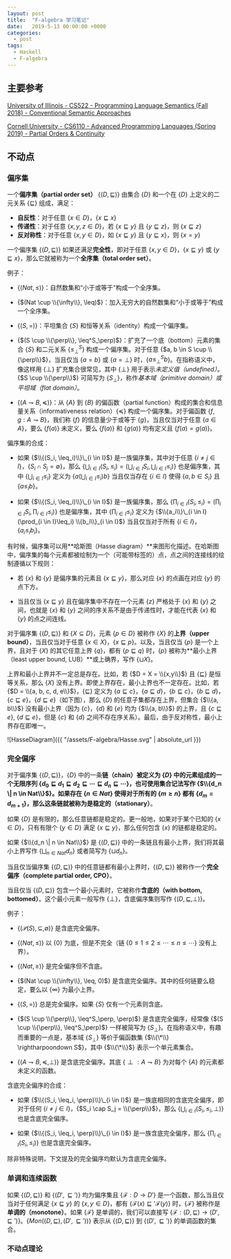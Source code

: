```yaml
---
layout: post
title:  "F-algebra 学习笔记"
date:   2019-5-13 00:00:00 +0000
categories:
  - post
tags:
  - Haskell
  - F-algebra
---
```


## 主要参考

[University of Illinois - CS522 - Programming Language Semantics (Fall 2018) - Conventional Semantic Approaches](http://fsl.cs.illinois.edu/images/c/ca/CS522-Fall-2018-basic-semantics.pdf)

[Cornell University - CS6110 - Advanced Programming Languages (Spring 2019) - Partial Orders & Continuity](http://www.cs.cornell.edu/courses/cs6110/2019sp/lectures/lec19.pdf)

## 不动点

### 偏序集

一个**偏序集（partial order set）** {$(D, \sqsubseteq)$} 由集合 {$D$} 和一个在 {$D$} 上定义的二元关系 {$\sqsubseteq$} 组成，满足：

* **自反性**：对于任意 {$x \in D$}，{$x \sqsubseteq x$}
* **传递性**：对于任意 {$x, y , z \in D$}，若 {$x \sqsubseteq y$} 且 {$y \sqsubseteq z$}，则 {$x \sqsubseteq z$}
* **反对称性**：对于任意 {$x, y \in D$}，如 {$x \sqsubseteq y$} 且 {$y \sqsubseteq x$}，则 {$x = y$}

一个偏序集 {$(D, \sqsubseteq)$} 如果还满足**完全性**，即对于任意 {$x, y \in D$}，{$x \sqsubseteq y$} 或 {$y \sqsubseteq x$}，那么它就被称为一个**全序集（total order set）**。

例子：

* {$(Nat, \leq)$}：自然数集和“小于或等于”构成一个全序集。

* {$(Nat \cup \\{\infty\\}, \leq)$}：加入无穷大的自然数集和“小于或等于”构成一个全序集。

* {$(S, =)$}：平坦集合 {$S$} 和恒等关系（identity）构成一个偏序集。

* {$(S \cup \\{\perp\\}, \leq^S_\perp)$}：扩充了一个底（bottom）元素的集合 {$S$} 和二元关系 {$\leq^S_\perp$} 构成一个偏序集。对于任意 {$a, b \in S \cup \\{\perp\\}$}，当且仅当 {$a = b$} 或 {$a = \perp$} 时，{$a \leq^S_\perp b$}。在指称语义中，像这样用 {$\perp$} 扩充集合很常见，其中 {$\perp$} 用于表示*未定义值（undefined）*。{$S \cup \\{\perp\\}$} 可简写为 {$S_\perp$}，称作*基本域（primitive domain）*或*平坦域（flat domain）*。

* {$(A \rightharpoondown B, \preceq)$}：从 {$A$} 到 {$B$} 的偏函数（partial function）构成的集合和信息量关系（informativeness relation）{$\preceq$} 构成一个偏序集。对于偏函数 {$f, g : A \rightharpoondown B$}，我们称 {$f$} 的信息量少于或等于 {$g$}，当且仅当对于任意 {$a \in A$}，要么 {$f(a)$} 未定义，要么 {$f(a)$} 和 {$g(a)$} 均有定义且 {$f(a) = g(a)$}。

偏序集的合成：

* 如果 {$\\{(S_i, \leq_i)\\}\_{i \in I}$} 是一族偏序集，其中对于任意 {$i \neq j \in I$}，{$S_i \cap S_j = \emptyset$}，那么 {$\bigcup_{i \in I}(S_i, \leq_i) = (\bigcup_{i \in I}S_i, \bigcup_{i \in I}\leq_i)$} 也是偏序集，其中 {$\bigcup_{i \in I}\leq_i$} 定义为 {$a (\bigcup_{i \in I}\leq_i) b$} 当且仅当存在 {$i \in I$} 使得 {$a, b \in S_i$} 且 {$a \leq_i b$}。

* 如果 {$\\{(S_i, \leq_i)\\}\_{i \in I}$} 是一族偏序集，那么 {$\prod_{i \in I}(S_i, \leq_i) = (\prod_{i \in I}S_i, \prod_{i \in I}\leq_i)$} 也是偏序集，其中 {$\prod_{i \in I}\leq_i$} 定义为 {$\\{a_i\\}\_{i \in I} (\prod_{i \in I}\leq_i) \\{b_i\\}_{i \in I}$} 当且仅当对于所有 {$i \in I$}，{$a_i \leq_i b_i$}。

有时候，偏序集可以用**哈斯图（Hasse diagram）**来图形化描述。在哈斯图中，偏序集的每个元素都被绘制为一个（可能带标签的）点，点之间的连接线的绘制遵循以下规则：

* 若 {$x$} 和 {$y$} 是偏序集的元素且 {$x \sqsubseteq y$}，那么对应 {$x$} 的点画在对应 {$y$} 的点下方。

* 当且仅当 {$x \sqsubseteq y$} 且在偏序集中不存在一个元素 {$z$} 严格处于 {$x$} 和 {$y$} 之间，也就是 {$x$} 和 {$y$} 之间的序关系不是由于传递性时，才能在代表 {$x$} 和 {$y$} 的点之间连线。

对于偏序集 {$(D, \sqsubseteq)$} 和 {$X \subseteq D$}，元素 {$p \in D$} 被称作 {$X$} 的**上界（upper bound）**，当且仅当对于任意 {$x \in X$}，{$x \sqsubseteq p$}。以及，当且仅当 {$p$} 是一个上界，且对于 {$X$} 的其它任意上界 {$q$}，都有 {$p \sqsubseteq q$} 时，{$p$} 被称为**最小上界（least upper bound, LUB）**或上确界，写作 {$\sqcup X$}。

上界和最小上界并不一定总是存在。比如，若 {$D = X = \\{x,y\\}$} 且 {$\sqsubseteq$} 是恒等关系，那么 {$X$} 没有上界。即使上界存在，最小上界也不一定存在。比如，若 {$D = \\{a, b, c, d, e\\}$}，{$\sqsubseteq$} 定义为 {$a \sqsubseteq c$}，{$a \sqsubseteq d$}，{$b \sqsubseteq c$}，{$b \sqsubseteq d$}，{$c \sqsubseteq e$}，{$d \sqsubseteq e$}（如下图），那么 {$D$} 的任意子集都存在上界，但集合 {$\\{a, b\\}$} 没有最小上界（因为 {$c$}，{$d$} 和 {$e$} 均为 {$\\{a, b\\}$} 的上界，且 {$c \sqsubseteq e$}, {$d \sqsubseteq e$}，但是 {$c$} 和 {$d$} 之间不存在序关系）。最后，由于反对称性，最小上界存在即唯一。

![HasseDiagram]({{ "/assets/F-algebra/Hasse.svg" | absolute_url }})

### 完全偏序

对于偏序集 {$(D, \sqsubseteq)$}，{$D$} 中的一条**链（chain）**被定义为 {$D$} 中的元素组成的一个无限序列 {$d_0 \sqsubseteq d_1 \sqsubseteq d_2 \sqsubseteq \dotsb \sqsubseteq d_n \sqsubseteq \dotsb$}，也可使用集合记法写作 {$\\{d_n \| n \in Nat\\}$}。如果存在 {$n \in Nat$} 使得对于所有的 {$m \geq n$} 都有 {$d_m = d_{m+1}$}，那么这条链就被称为是**稳定的（stationary）**。

如果 {$D$} 是有限的，那么任意链都是稳定的。更一般地，如果对于某个已知的 {$x \in D$}，只有有限个 {$y \in D$} 满足 {$x \sqsubseteq y$}，那么任何包含 {$x$} 的链都是稳定的。

如果 {$\\{d_n \| n \in Nat\\}$} 是 {$(D, \sqsubseteq)$} 中的一条链且有最小上界，我们将其最小上界写作 {$\bigsqcup_{n \in Nat} d_n$} 或者简写为 {$\sqcup d_n$}。

当且仅当偏序集 {$(D, \sqsubseteq)$} 中的任意链都有最小上界时，{$(D, \sqsubseteq)$} 被称作一个**完全偏序（complete partial order, CPO）**。

当且仅当 {$(D, \sqsubseteq)$} 包含一个最小元素时，它被称作**含底的（with bottom, bottomed）**。这个最小元素一般写作 {$\perp$}，含底偏序集则写作 {$(D, \sqsubseteq, \perp)$}。

例子：

* {$(\mathcal{P}(S), \subseteq, \emptyset)$} 是含底完全偏序。

* {$(Nat, \leq)$} 以 {$0$} 为底，但是不完全（链 {$0 \leq 1 \leq 2 \leq \dotsb \leq n \leq \dotsb$} 没有上界）。

* {$(Nat, \geq)$} 是完全偏序但不含底。

* {$(Nat \cup \\{\infty\\}, \leq, 0)$} 是含底完全偏序。其中的任何链要么稳定，要么以 {$\infty$} 为最小上界。

* {$(S, =)$} 总是完全偏序。如果 {$S$} 仅有一个元素则含底。

* {$(S \cup \\{\perp\\}, \leq^S_\perp, \perp)$} 是含底完全偏序，经常像 {$(S \cup \\{\perp\\}, \leq^S_\perp)$} 一样被简写为 {$S_\perp$}。在指称语义中，有趣而重要的一点是，基本域 {$S_\perp$} 等价于偏函数集 {$\\{\*\\} \rightharpoondown S$}，其中 {$\\{\*\\}$} 表示一个单元素集合。

* {$(A \rightharpoondown B, \preceq, \perp)$} 是含底完全偏序。其底 {$\perp : A \rightharpoondown B$} 为对每个 {$A$} 的元素都未定义的函数。

含底完全偏序的合成：

* 如果 {$\\{(S_i, \leq_i, \perp)\\}\_{i \in I}$} 是一族底相同的含底完全偏序，即对于任何 {$i \neq j \in I$}，{$S_i \cap S_j = \\{\perp\\}$}，那么 {$\bigcup_{i \in I}(S_i, \leq_i, \perp)$} 也是含底完全偏序。

* 如果 {$\\{(S_i, \leq_i, \perp)\\}\_{i \in I}$} 是一族含底完全偏序，那么 {$\prod_{i \in I}(S_i, \leq_i)$} 也是含底完全偏序。

除非特殊说明，下文提及的完全偏序均默认为含底完全偏序。

### 单调和连续函数

如果 {$(D, \sqsubseteq)$} 和 {$(D', \sqsubseteq')$} 均为偏序集且 {$\mathcal{F} : D \to D'$} 是一个函数，那么当且仅当对于任何满足 {$x \sqsubseteq y$} 的 {$x, y \in D$}，都有 {$\mathcal{F}(x) \sqsubseteq' \mathcal{F}(y)$} 时，{$\mathcal{F}$} 被称作是**单调的（monotone）**。如果 {$\mathcal{F}$} 是单调的，我们可以直接写 {$\mathcal{F} : (D, \sqsubseteq) \to (D', \sqsubseteq')$}。{$Mon((D, \sqsubseteq), (D', \sqsubseteq'))$} 表示从 {$(D, \sqsubseteq)$} 到 {$(D', \sqsubseteq')$} 的单调函数的集合。

### 不动点理论